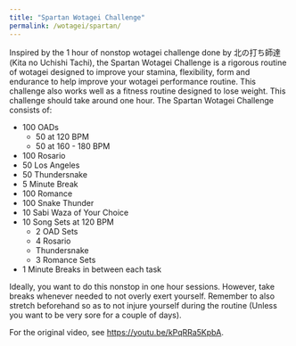 ```yaml
---
title: "Spartan Wotagei Challenge"
permalink: /wotagei/spartan/
---
```


Inspired by the 1 hour of nonstop wotagei challenge done by 北の打ち師達 (Kita no Uchishi Tachi), the Spartan Wotagei Challenge is a rigorous routine of wotagei designed to improve your stamina, flexibility, form and endurance to help improve your wotagei performance routine. 
This challenge also works well as a fitness routine designed to lose weight. 
This challenge should take around one hour. 
The Spartan Wotagei Challenge consists of:

+ 100 OADs
    + 50 at 120 BPM
    + 50 at 160 - 180 BPM
+ 100 Rosario
+ 50 Los Angeles
+ 50 Thundersnake
+ 5 Minute Break
+ 100 Romance
+ 100 Snake Thunder
+ 10 Sabi Waza of Your Choice
+ 10 Song Sets at 120 BPM
    + 2 OAD Sets
    + 4 Rosario
    + Thundersnake
    + 3 Romance Sets
+ 1 Minute Breaks in between each task

Ideally, you want to do this nonstop in one hour sessions. 
However, take breaks whenever needed to not overly exert yourself. 
Remember to also stretch beforehand so as to not injure yourself during the routine (Unless you want to be very sore for a couple of days). 


For the original video, see <a href="https://youtu.be/kPqRRa5KpbA">https://youtu.be/kPqRRa5KpbA</a>.
